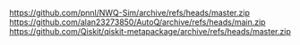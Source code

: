 https://github.com/pnnl/NWQ-Sim/archive/refs/heads/master.zip
https://github.com/alan23273850/AutoQ/archive/refs/heads/main.zip
https://github.com/Qiskit/qiskit-metapackage/archive/refs/heads/master.zip
